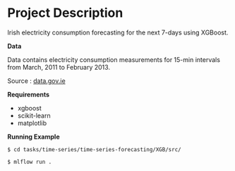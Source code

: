 # Project Description

Irish electricity consumption forecasting for the next 7-days using XGBoost.

**Data**

Data contains electricity consumption measurements for 15-min intervals from March, 2011 to February 2013.

Source : [data.gov.ie](https://data.gov.ie/dataset/energy-consumption-gas-and-electricity-civic-offices-2009-2012/resource/6091c604-8c94-4b44-ac52-c1694e83d746)

**Requirements**
* xgboost
* scikit-learn
* matplotlib



**Running Example**

```
$ cd tasks/time-series/time-series-forecasting/XGB/src/

$ mlflow run .
```
